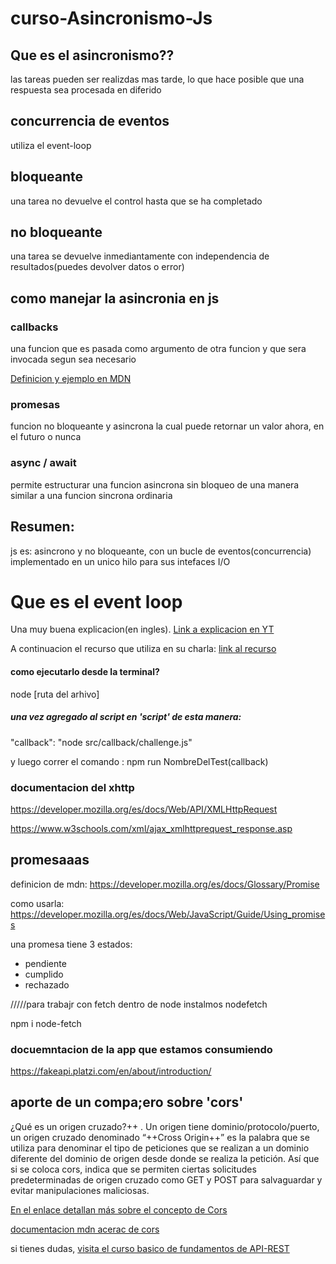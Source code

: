 # curso-Asincronismo-Js

## Que es el asincronismo??
las tareas pueden ser realizdas mas tarde, lo que hace posible que una respuesta sea procesada en diferido

## concurrencia de eventos
utiliza el event-loop

## bloqueante
una tarea no devuelve el control hasta que se ha completado

## no bloqueante
una tarea se devuelve inmediantamente con independencia de resultados(puedes devolver datos o error)

## como manejar la asincronia en js
 
### callbacks
una funcion que es pasada como argumento de otra funcion y que sera invocada segun sea necesario

[Definicion y ejemplo en MDN](https://developer.mozilla.org/es/docs/Glossary/Callback_function)

### promesas
funcion no bloqueante y asincrona la cual puede retornar un valor ahora, en el futuro o nunca

### async / await 
permite estructurar una funcion asincrona sin bloqueo de una manera similar a una funcion sincrona ordinaria

## Resumen:
js es: asincrono y no bloqueante, con un bucle de eventos(concurrencia) implementado en un unico hilo para sus intefaces I/O


# Que es el event loop

Una muy buena explicacion(en ingles). [Link a explicacion en YT](https://www.youtube.com/watch?v=8aGhZQkoFbQ)

A continuacion el recurso que utiliza en su charla:
[link al recurso ](http://latentflip.com/loupe/?code=JC5vbignYnV0dG9uJywgJ2NsaWNrJywgZnVuY3Rpb24gb25DbGljaygpIHsKICAgIHNldFRpbWVvdXQoZnVuY3Rpb24gdGltZXIoKSB7CiAgICAgICAgY29uc29sZS5sb2coJ1lvdSBjbGlja2VkIHRoZSBidXR0b24hJyk7ICAgIAogICAgfSwgMjAwMCk7Cn0pOwoKY29uc29sZS5sb2coIkhpISIpOwoKc2V0VGltZW91dChmdW5jdGlvbiB0aW1lb3V0KCkgewogICAgY29uc29sZS5sb2coIkNsaWNrIHRoZSBidXR0b24hIik7Cn0sIDUwMDApOwoKY29uc29sZS5sb2coIldlbGNvbWUgdG8gbG91cGUuIik7!!!PGJ1dHRvbj5DbGljayBtZSE8L2J1dHRvbj4%3D``)


#### como ejecutarlo desde la terminal?

node [ruta del arhivo]

##### una vez agregado al script en 'script' de esta manera:

"callback": "node src/callback/challenge.js"

y luego correr el comando :  npm run NombreDelTest(callback)


### documentacion del xhttp

https://developer.mozilla.org/es/docs/Web/API/XMLHttpRequest

https://www.w3schools.com/xml/ajax_xmlhttprequest_response.asp


## promesaaas

definicion de mdn:   https://developer.mozilla.org/es/docs/Glossary/Promise

como usarla: https://developer.mozilla.org/es/docs/Web/JavaScript/Guide/Using_promises

una promesa tiene 3 estados:

+ pendiente
+ cumplido
+ rechazado

/////para trabajr con fetch dentro de node instalmos nodefetch

npm i node-fetch


### docuemntacion de la app que estamos consumiendo

https://fakeapi.platzi.com/en/about/introduction/


## aporte de un compa;ero sobre 'cors'
¿Qué es un origen cruzado?++ . Un origen tiene dominio/protocolo/puerto, un origen cruzado denominado “++Cross Origin++” es la palabra que se utiliza para denominar el tipo de peticiones que se realizan a un dominio diferente del dominio de origen desde donde se realiza la petición. Así que si se coloca cors, indica que se permiten ciertas solicitudes predeterminadas de origen cruzado como GET y POST para salvaguardar y evitar manipulaciones maliciosas.

 [En el enlace detallan más sobre el concepto de Cors](https://javascript.info/fetch-crossorigin)

 [documentacion mdn acerac de cors](https://developer.mozilla.org/en-US/docs/Glossary/CORS)

 si tienes dudas, [visita el curso basico de fundamentos de API-REST](linkamicurso)